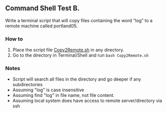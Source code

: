## Command Shell Test B. 

Write a terminal script that will copy files containing the word “log” to a remote machine called portland05.


### How to

 1. Place the script file [Copy2Remote.sh](https://github.com/easoncareer/jamatest/blob/master/Command%20Shell/B/Copy2Remote.sh) in any directory.
 2. Go to the directory in Terminal/Shell and run `bash Copy2Remote.sh`

### Notes

 - Script will search all files in the directory and go deeper if any subdirectories
 - Assuming "log" is case insensitive
 - Assuming find "log" in file name, not file content.
 - Assuming local system does have access to remote server/directory via ssh